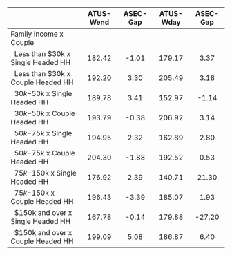 
|                      |    ATUS-Wend |     ASEC-Gap |    ATUS-Wday |     ASEC-Gap |
| -------------------- | :----------: | :----------: | :----------: | :----------: |
| Family Income x Couple |              |              |              |              |
| &nbsp;&nbsp;Less than $30k x Single Headed HH |       182.42 |        -1.01 |       179.17 |         3.37 |
| &nbsp;&nbsp;Less than $30k x Couple Headed HH |       192.20 |         3.30 |       205.49 |         3.18 |
| &nbsp;&nbsp;$30k-$50k x Single Headed HH |       189.78 |         3.41 |       152.97 |        -1.14 |
| &nbsp;&nbsp;$30k-$50k x Couple Headed HH |       193.79 |        -0.38 |       206.92 |         3.14 |
| &nbsp;&nbsp;$50k-$75k x Single Headed HH |       194.95 |         2.32 |       162.89 |         2.80 |
| &nbsp;&nbsp;$50k-$75k x Couple Headed HH |       204.30 |        -1.88 |       192.52 |         0.53 |
| &nbsp;&nbsp;$75k-$150k x Single Headed HH |       176.92 |         2.39 |       140.71 |        21.30 |
| &nbsp;&nbsp;$75k-$150k x Couple Headed HH |       196.43 |        -3.39 |       185.07 |         1.93 |
| &nbsp;&nbsp;$150k and over x Single Headed HH |       167.78 |        -0.14 |       179.88 |       -27.20 |
| &nbsp;&nbsp;$150k and over x Couple Headed HH |       199.09 |         5.08 |       186.87 |         6.40 |


